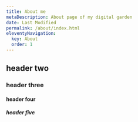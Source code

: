 ```yaml
---
title: About me
metaDescription: About page of my digital garden
date: Last Modified
permalink: /about/index.html
eleventyNavigation:
  key: About
  order: 1
---
```



## header two



### header three



#### header four



##### header five


